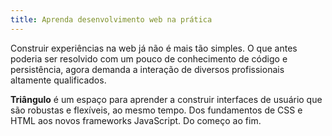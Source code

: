 ```yaml
---
title: Aprenda desenvolvimento web na prática
---
```


Construir experiências na web já não é mais tão simples. O que antes poderia
ser resolvido com um pouco de conhecimento de código e persistência, agora
demanda a interação de diversos profissionais altamente qualificados.

**Triângulo** é um espaço para aprender a construir interfaces de
usuário que são robustas e flexíveis, ao mesmo tempo. Dos fundamentos de CSS
e HTML aos novos frameworks JavaScript. Do começo ao fim.
